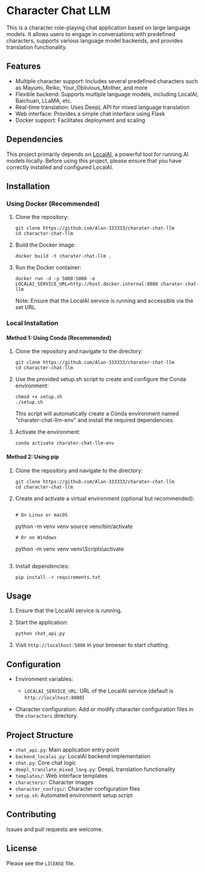 # Character Chat LLM

This is a character role-playing chat application based on large language models. It allows users to engage in conversations with predefined characters, supports various language model backends, and provides translation functionality.

## Features

- Multiple character support: Includes several predefined characters such as Mayumi, Reiko, Your_Oblivious_Mother, and more
- Flexible backend: Supports multiple language models, including LocalAI, Baichuan, LLaMA, etc.
- Real-time translation: Uses DeepL API for mixed language translation
- Web interface: Provides a simple chat interface using Flask
- Docker support: Facilitates deployment and scaling

## Dependencies

This project primarily depends on [LocalAI](https://github.com/mudler/LocalAI), a powerful tool for running AI models locally. Before using this project, please ensure that you have correctly installed and configured LocalAI.

## Installation

### Using Docker (Recommended)

1. Clone the repository:
   ```
   git clone https://github.com/Alan-333333/charater-chat-llm
   cd character-chat-llm
   ```

2. Build the Docker image:
   ```
   docker build -t charater-chat-llm .
   ```

3. Run the Docker container:
   ```
   docker run -d -p 5000:5000 -e LOCALAI_SERVICE_URL=http://host.docker.internal:8080 charater-chat-llm
   ```

   Note: Ensure that the LocalAI service is running and accessible via the set URL.

### Local Installation

#### Method 1: Using Conda (Recommended)

1. Clone the repository and navigate to the directory:
   ```
   git clone https://github.com/Alan-333333/charater-chat-llm
   cd character-chat-llm
   ```

2. Use the provided setup.sh script to create and configure the Conda environment:
   ```
   chmod +x setup.sh
   ./setup.sh
   ```

   This script will automatically create a Conda environment named "charater-chat-llm-env" and install the required dependencies.

3. Activate the environment:
   ```
   conda activate charater-chat-llm-env
   ```

#### Method 2: Using pip

1. Clone the repository and navigate to the directory:
   ```
   git clone https://github.com/Alan-333333/charater-chat-llm
   cd character-chat-llm
   ```

2. Create and activate a virtual environment (optional but recommended):
   ```
   
   # On Linux or macOS
   ```
   python -m venv venv
   source venv/bin/activate
   ```
   # Or on Windows
 	```
   python -m venv venv
   venv\Scripts\activate
   
   ```

3. Install dependencies:
   ```
   pip install -r requirements.txt
   ```

## Usage

1. Ensure that the LocalAI service is running.

2. Start the application:
   ```
   python chat_api.py
   ```

3. Visit `http://localhost:5000` in your browser to start chatting.

## Configuration

- Environment variables:
  - `LOCALAI_SERVICE_URL`: URL of the LocalAI service (default is `http://localhost:8080`)

- Character configuration: Add or modify character configuration files in the `characters` directory.

## Project Structure

- `chat_api.py`: Main application entry point
- `backend_localai.py`: LocalAI backend implementation
- `chat.py`: Core chat logic
- `deepl_translate_mixed_lang.py`: DeepL translation functionality
- `templates/`: Web interface templates
- `characters/`: Character images
- `character_configs/`: Character configuration files
- `setup.sh`: Automated environment setup script

## Contributing

Issues and pull requests are welcome.

## License

Please see the `LICENSE` file.